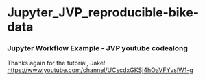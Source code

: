 # Jupyter_JVP_reproducible-bike-data
### Jupyter Workflow Example - JVP youtube codealong
Thanks again for the tutorial, Jake!
</br>https://www.youtube.com/channel/UCscdxGKSj4hOaVFYvslW1-g
